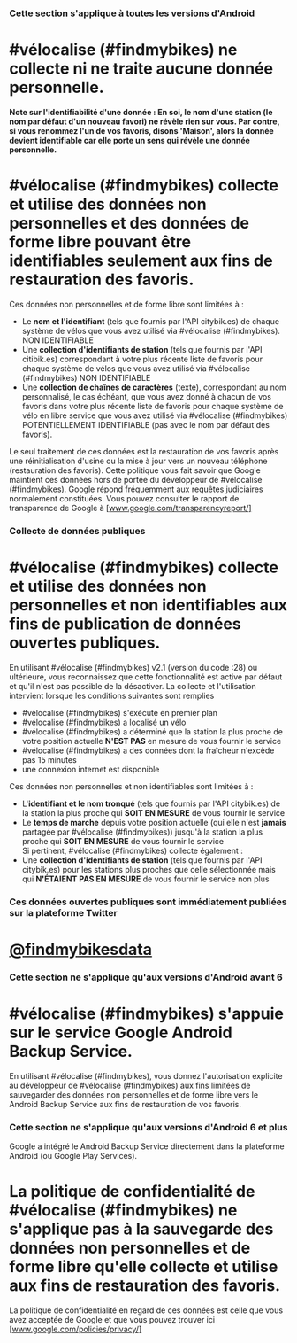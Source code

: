 ### Cette section s'applique à toutes les versions d'Android
# #vélocalise (#findmybikes) ne collecte ni ne traite aucune donnée personnelle.

**Note sur l'identifiabilité d'une donnée : En soi, le nom d'une station (le nom par défaut d'un nouveau favori) ne révèle rien sur vous.
Par contre, si vous renommez l'un de vos favoris, disons 'Maison', alors la donnée devient identifiable car elle porte un sens qui révèle une donnée personnelle.**


# #vélocalise (#findmybikes) collecte et utilise des données non personnelles et des données de forme libre pouvant être identifiables seulement aux fins de restauration des favoris.
Ces données non personnelles et de forme libre sont limitées à :

- Le **nom et l'identifiant** (tels que fournis par l'API citybik.es) de chaque système de vélos que vous avez utilisé via #vélocalise (#findmybikes). NON IDENTIFIABLE
- Une **collection d'identifiants de station** (tels que fournis par l'API citibik.es) correspondant à votre plus récente liste de favoris pour chaque système de vélos que vous avez utilisé via #vélocalise (#findmybikes) NON IDENTIFIABLE
- Une **collection de chaînes de caractères** (texte), correspondant au nom personnalisé, le cas échéant, que vous avez donné à chacun de vos favoris dans votre plus récente liste de favoris pour chaque système de vélo en libre service que vous avez utilisé via #vélocalise (#findmybikes)
POTENTIELLEMENT IDENTIFIABLE (pas avec le nom par défaut des favoris).

Le seul traitement de ces données est la restauration de vos favoris après une réinitialisation d'usine ou la mise à jour vers un nouveau téléphone (restauration des favoris). Cette politique vous fait savoir que Google maintient ces données hors de portée du développeur de #vélocalise (#findmybikes). Google répond fréquemment aux requêtes judiciaires normalement constituées.
Vous pouvez consulter le rapport de transparence de Google à
[www.google.com/transparencyreport/]

### Collecte de données publiques

# #vélocalise (#findmybikes) collecte et utilise des données non personnelles et non identifiables aux fins de publication de données ouvertes publiques.
En utilisant #vélocalise (#findmybikes) v2.1 (version du code :28) ou ultérieure, vous reconnaissez que cette fonctionnalité est active par défaut et qu'il n'est pas possible de la désactiver.
La collecte et l'utilisation intervient lorsque les conditions suivantes sont remplies 

- \#vélocalise (#findmybikes) s'exécute en premier plan
- \#vélocalise (#findmybikes) a localisé un vélo
- \#vélocalise (#findmybikes) a déterminé que la station la plus proche de votre position actuelle **N'EST PAS** en mesure de vous fournir le service
- \#vélocalise (#findmybikes) a des données dont la fraîcheur n'excède pas 15 minutes
- une connexion internet est disponible

Ces données non personnelles et non identifiables sont limitées à :

- L'**identifiant et le nom tronqué** (tels que fournis par l'API citybik.es) de la station la plus proche qui **SOIT EN MESURE** de vous fournir le service
- Le **temps de marche** depuis votre position actuelle (qui elle n'est **jamais** partagée par #vélocalise (#findmybikes)) jusqu'à la station la plus proche qui **SOIT EN MESURE** de vous fournir le service
<br>Si pertinent, #vélocalise (#findmybikes) collecte également :
- Une **collection d'identifiants de station** (tels que fournis par l'API citybik.es) pour les stations plus proches que celle sélectionnée mais qui **N'ÉTAIENT PAS EN MESURE** de vous fournir le service non plus

### Ces données ouvertes publiques sont immédiatement publiées sur la plateforme Twitter
# [@findmybikesdata]



### Cette section ne s'applique qu'aux versions d'Android avant 6

# #vélocalise (#findmybikes) s'appuie sur le service Google Android Backup Service.
En utilisant #vélocalise (#findmybikes), vous donnez l'autorisation explicite au développeur de #vélocalise (#findmybikes) aux fins limitées de sauvegarder des données non personnelles et de forme libre vers le Android Backup Service aux fins de restauration de vos favoris.


### Cette section ne s'applique qu'aux versions d'Android 6 et plus

Google a intégré le Android Backup Service directement dans la plateforme Android (ou Google Play Services).
# La politique de confidentialité de #vélocalise (#findmybikes) ne s'applique pas à la sauvegarde des données non personnelles et de forme libre qu'elle collecte et utilise aux fins de restauration des favoris.
La politique de confidentialité en regard de ces données est celle que vous avez acceptée de Google et que vous pouvez trouver ici
[www.google.com/policies/privacy/]

[@findmybikesdata]:https://twitter.com/findmybikesdata
[www.google.com/transparencyreport/]:https://www.google.com/transparencyreport/
[www.google.com/policies/privacy/]:https://www.google.com/policies/privacy/
